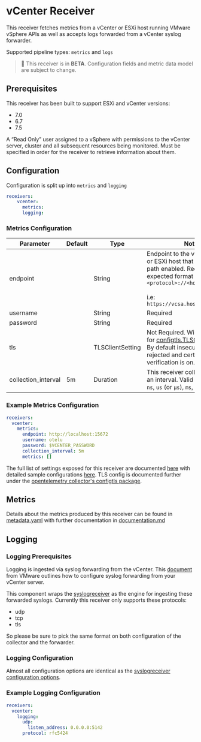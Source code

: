 # vCenter Receiver

This receiver fetches metrics from a vCenter or ESXi host running VMware vSphere APIs as well as accepts logs forwarded from a vCenter syslog forwarder.

Supported pipeline types: `metrics` and `logs`

> :construction: This receiver is in **BETA**. Configuration fields and metric data model are subject to change.

## Prerequisites

This receiver has been built to support ESXi and vCenter versions:

- 7.0
- 6.7
- 7.5

A “Read Only” user assigned to a vSphere with permissions to the vCenter server, cluster and all subsequent resources being monitored. Must be specified in order for the receiver to retrieve information about them.

## Configuration

Configuration is split up into `metrics` and `logging`

```yaml
receivers:
    vcenter:
      metrics:
      logging:
```

### Metrics Configuration

| Parameter | Default | Type | Notes |
| --- | --- | --- | --- |
| endpoint |  | String | Endpoint to the vCenter Server or ESXi host that has the sdk path enabled. Required. The expected format is `<protocol>://<hostname>` <br><br> i.e: `https://vcsa.hostname.localnet` |
| username |  | String | Required |
| password |  | String | Required |
| tls | | TLSClientSetting | Not Required. Will use defaults for [configtls.TLSClientSetting](https://github.com/open-telemetry/opentelemetry-collector/blob/main/config/configtls/README.md). By default insecure settings are rejected and certificate verification is on. |
| collection_interval | 5m | Duration | This receiver collects metrics on an interval. Valid time units are `ns`, `us` (or `µs`), `ms`, `s`, `m`, `h` |

### Example Metrics Configuration

```yaml
receivers:
  vcenter:
    metrics:
      endpoint: http://localhost:15672
      username: otelu
      password: $VCENTER_PASSWORD
      collection_interval: 5m
      metrics: []
```

The full list of settings exposed for this receiver are documented [here](./config.go) with detailed sample configurations [here](./testdata/config.yaml). TLS config is documented further under the [opentelemetry collector's configtls package](https://github.com/open-telemetry/opentelemetry-collector/blob/main/config/configtls/README.md).

## Metrics

Details about the metrics produced by this receiver can be found in [metadata.yaml](./metadata.yaml) with further documentation in [documentation.md](./documentation.md)

## Logging

### Logging Prerequisites

Logging is ingested via syslog forwarding from the vCenter. This [document](https://docs.vmware.com/en/VMware-vSphere/6.7/com.vmware.vsphere.vcsa.doc/GUID-9633A961-A5C3-4658-B099-B81E0512DC21.html) from VMware outlines how to configure syslog forwarding from your vCenter server.

This component wraps the [syslogreceiver](https://github.com/open-telemetry/opentelemetry-collector-contrib/tree/main/receiver/syslogreceiver) as the engine for ingesting these forwarded syslogs. Currently this receiver only supports these protocols:

- udp
- tcp
- tls

So please be sure to pick the same format on both configuration of the collector and the forwarder.

### Logging Configuration

Almost all configuration options are identical as the [syslogreceiver configuration options](https://github.com/open-telemetry/opentelemetry-collector-contrib/tree/main/receiver/syslogreceiver#configuration).

### Example Logging Configuration

```yaml
receivers:
  vcenter:
    logging:
      udp:
        listen_address: 0.0.0.0:5142
      protocol: rfc5424
```
